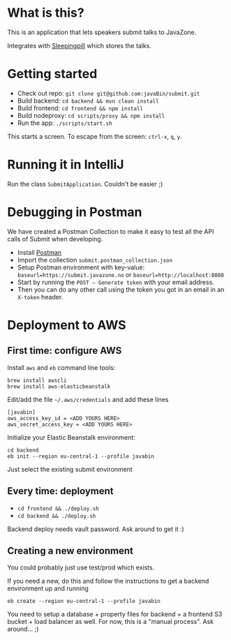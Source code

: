 # What is this?

This is an application that lets speakers submit talks to JavaZone.

Integrates with [Sleepingpill](https://github.com/javaBin/sleepingPillCore) which stores the talks.

# Getting started

* Check out repo: `git clone git@github.com:javaBin/submit.git`
* Build backend: `cd backend && mvn clean install`
* Build frontend: `cd frontend && npm install`
* Build nodeproxy: `cd scripts/proxy && npm install`
* Run the app: `./scripts/start.sh`

This starts a screen. To escape from the screen: `ctrl-x`, `q`, `y`.

# Running it in IntelliJ

Run the class `SubmitApplication`. Couldn't be easier ;)

# Debugging in Postman

We have created a Postman Collection to make it easy to test all the API calls of Submit when developing.

* Install [Postman](https://www.getpostman.com)
* Import the collection `submit.postman_collection.json`
* Setup Postman environment with key-value: `baseurl=https://submit.javazone.no` or `baseurl=http://localhost:8080`
* Start by running the `POST – Generate token` with your email address.
* Then you can do any other call using the token you got in an email in an `X-token` header.


# Deployment to AWS

## First time: configure AWS

Install `aws` and `eb` command line tools:

```
brew install awscli
brew install aws-elasticbeanstalk
```


Edit/add the file `~/.aws/credentials` and add these lines

```
[javabin]
aws_access_key_id = <ADD YOURS HERE>
aws_secret_access_key = <ADD YOURS HERE>
```

Initialize your Elastic Beanstalk environment: 
```
cd backend
eb init --region eu-central-1 --profile javabin
```

Just select the existing submit environment

## Every time: deployment

- `cd frontend && ./deploy.sh`
- `cd backend && ./deploy.sh`

Backend deploy needs vault password. Ask around to get it :)

## Creating a new environment

You could probably just use test/prod which exists. 

If you need a new, do this and follow the instructions to get a backend environment up and running
```
eb create --region eu-central-1 --profile javabin
```

You need to setup a database + property files for backend + a frontend S3 bucket + load balancer as well. For now, this is a "manual process". Ask around... ;)
